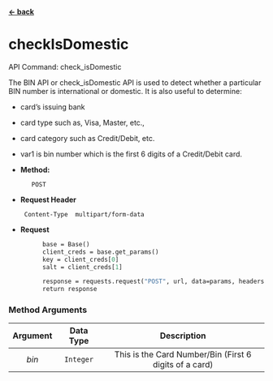 [**<- back**](/web-sdk-python/README.md)

# checkIsDomestic

API Command: check_isDomestic

The BIN API or check_isDomestic API is used to detect whether a particular BIN number is international or domestic. It is also useful to determine:

* card’s issuing bank
* card type such as, Visa, Master, etc.,
* card category such as Credit/Debit, etc.
* var1 is bin number which is the first 6 digits of a Credit/Debit card.


* **Method:**

         POST


*  **Request Header**

        Content-Type  multipart/form-data

* **Request**

  ``` def fetchCardDetailsByBIN (params):
        base = Base()
        client_creds = base.get_params()
        key = client_creds[0]
        salt = client_creds[1]

        response = requests.request("POST", url, data=params, headers=headers)
        return response
  ```


### Method Arguments


| Argument |   Data Type   |                       Description                       |
|:--------:|:-------------:|:-------------------------------------------------------:|
|  *bin*   | ```Integer``` | This is the Card Number/Bin (First 6 digits of a card)	 |
